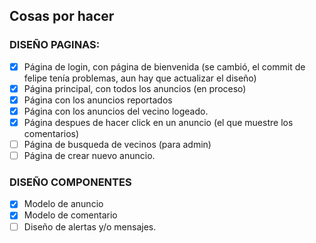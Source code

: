 ## **Cosas por hacer**

### DISEÑO PAGINAS:

- [X] Página de login, con página de bienvenida (se cambió, el commit de felipe tenía problemas, aun hay que actualizar el diseño)
- [X] Página principal, con todos los anuncios (en proceso)
- [X] Página con los anuncios reportados
- [X] Página con los anuncios del vecino logeado.
- [X] Página despues de hacer click en un anuncio (el que muestre los comentarios)
- [ ] Página de busqueda de vecinos (para admin)
- [ ] Página de crear nuevo anuncio.

### DISEÑO COMPONENTES

- [X] Modelo de anuncio
- [X] Modelo de comentario
- [ ] Diseño de alertas y/o mensajes.

